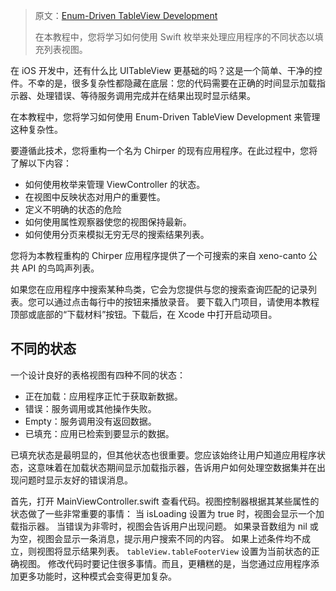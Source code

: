 > 原文：[Enum-Driven TableView Development](https://www.raywenderlich.com/5542-enum-driven-tableview-development)
>
> 在本教程中，您将学习如何使用 Swift 枚举来处理应用程序的不同状态以填充列表视图。



在 iOS 开发中，还有什么比 UITableView 更基础的吗？这是一个简单、干净的控件。不幸的是，很多复杂性都隐藏在底层：您的代码需要在正确的时间显示加载指示器、处理错误、等待服务调用完成并在结果出现时显示结果。

在本教程中，您将学习如何使用 Enum-Driven TableView Development 来管理这种复杂性。

要遵循此技术，您将重构一个名为 Chirper 的现有应用程序。在此过程中，您将了解以下内容：

* 如何使用枚举来管理 ViewController 的状态。
* 在视图中反映状态对用户的重要性。
* 定义不明确的状态的危险
* 如何使用属性观察器使您的视图保持最新。
* 如何使用分页来模拟无穷无尽的搜索结果列表。



您将为本教程重构的 Chirper 应用程序提供了一个可搜索的来自 xeno-canto 公共 API 的鸟鸣声列表。

如果您在应用程序中搜索某种鸟类，它会为您提供与您的搜索查询匹配的记录列表。您可以通过点击每行中的按钮来播放录音。
要下载入门项目，请使用本教程顶部或底部的“下载材料”按钮。下载后，在 Xcode 中打开启动项目。

## 不同的状态
一个设计良好的表格视图有四种不同的状态：

* 正在加载：应用程序正忙于获取新数据。
* 错误：服务调用或其他操作失败。
* Empty：服务调用没有返回数据。
* 已填充：应用已检索到要显示的数据。

已填充状态是最明显的，但其他状态也很重要。您应该始终让用户知道应用程序状态，这意味着在加载状态期间显示加载指示器，告诉用户如何处理空数据集并在出现问题时显示友好的错误消息。

首先，打开 MainViewController.swift 查看代码。视图控制器根据其某些属性的状态做了一些非常重要的事情：
当 isLoading 设置为 true 时，视图会显示一个加载指示器。
当错误为非零时，视图会告诉用户出现问题。
如果录音数组为 nil 或为空，视图会显示一条消息，提示用户搜索不同的内容。
如果上述条件均不成立，则视图将显示结果列表。
`tableView.tableFooterView` 设置为当前状态的正确视图。
修改代码时要记住很多事情。而且，更糟糕的是，当您通过应用程序添加更多功能时，这种模式会变得更加复杂。









